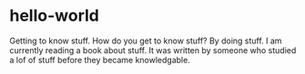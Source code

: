 # hello-world
Getting to know stuff. How do you get to know stuff? By doing stuff. 
I am currently reading a book about stuff. It was written by someone who studied a lof of stuff before they became knowledgable. 
